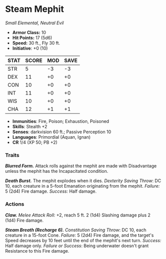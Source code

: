 # Steam Mephit

*Small Elemental, Neutral Evil*

- **Armor Class:** 10
- **Hit Points:** 17 (5d6)
- **Speed:** 30 ft., Fly 30 ft.
- **Initiative**: +0 (10)

|STAT|SCORE|MOD|SAVE|
| --- | --- | --- | ---- |
| STR | 5 | -3 | -3 |
| DEX | 11 | +0 | +0 |
| CON | 10 | +0 | +0 |
| INT | 11 | +0 | +0 |
| WIS | 10 | +0 | +0 |
| CHA | 12 | +1 | +1 |

- **Immunities**: Fire, Poison; Exhaustion, Poisoned
- **Skills**: Stealth +2
- **Senses**: darkvision 60 ft.; Passive Perception 10
- **Languages**: Primordial (Aquan, Ignan)
- **CR** 1/4 (XP 50; PB +2)

### Traits

***Blurred Form.*** Attack rolls against the mephit are made with Disadvantage unless the mephit has the Incapacitated condition.

***Death Burst.*** The mephit explodes when it dies. *Dexterity Saving Throw*: DC 10, each creature in a 5-foot Emanation originating from the mephit. *Failure:*  5 (2d4) Fire damage. *Success:*  Half damage.


### Actions

***Claw.*** *Melee Attack Roll:* +2, reach 5 ft. 2 (1d4) Slashing damage plus 2 (1d4) Fire damage.

***Steam Breath (Recharge 6).*** *Constitution Saving Throw*: DC 10, each creature in a 15-foot Cone. *Failure:*  5 (2d4) Fire damage, and the target's Speed decreases by 10 feet until the end of the mephit's next turn. *Success:*  Half damage only. *Failure or Success*:  Being underwater doesn't grant Resistance to this Fire damage.

